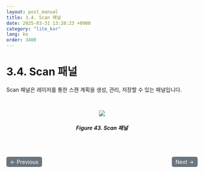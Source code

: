 ```yaml
---
layout: post_manual
title: 3.4.	Scan 패널
date: 2025-03-31 13:20:23 +0900
category: "lite_kor"
lang: ko
order: 3400
---
```


# 3.4. Scan 패널

Scan 패널은 레이저를 통한 스캔 계획을 생성, 관리, 저장할 수 있는 패널입니다. 

<br/> <!-- 한줄 띄기 -->

<!-- 중앙 정렬 이미지 -->
<p align="center"> 
  <img src="/assets/Chapter-3/Scan 패널.png">
</p>

<!-- 이미지 설명 -->
<div align="center"> 
<h5>Figure 43. Scan 패널</h5>
</div>

<!-- 이전/다음 페이지 버튼 -->
<br/>
<br/>
<div style="display: flex; justify-content: space-between; align-items: center; margin-top: 10;">
  <!-- 이전 페이지 버튼 -->
  <a href="/manuals/manuals_lite_kor/Chapter 3/Chapter 3-3-3/" class="btn btn-primary" style="display: inline-block; padding: 5px 10px; background-color: #6c757d; color: white; text-decoration: none; border-radius: 5px;">
    ← Previous
  </a>

  <!-- 다음 페이지 버튼 -->
  <a href="/manuals/manuals_lite_kor/Chapter 3/Chapter 3-4-1/" class="btn btn-primary" style="display: inline-block; padding: 5px 10px; background-color: #6c757d; color: white; text-decoration: none; border-radius: 5px;">
    Next →
  </a>
</div>